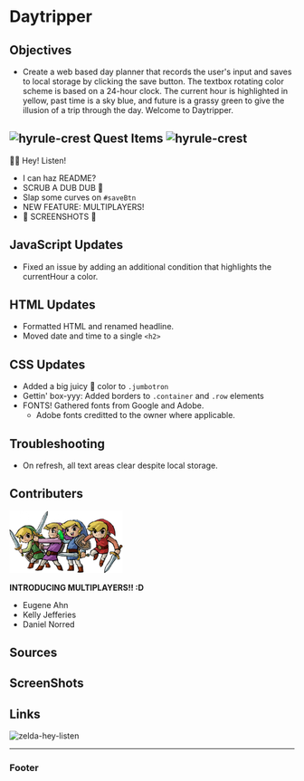 # Daytripper

## **Objectives**

   * Create a web based day planner that records the user's input and saves to local storage by clicking the save button. The textbox rotating color scheme is based on a 24-hour clock. The current hour is highlighted in yellow, past time is a sky blue, and future is a grassy green to give the illusion of a trip through the day. Welcome to Daytripper.

## <img src="https://64.media.tumblr.com/tumblr_mdghlnkX3f1qdtfd6o1_400.gif" alt="hyrule-crest" width="25"/> **Quest Items** <img src="https://64.media.tumblr.com/tumblr_mdghlnkX3f1qdtfd6o1_400.gif" alt="hyrule-crest" width="25"/>

🧚🏻 Hey! Listen!

   * I can haz README?
   * SCRUB A DUB DUB 🛁
   * Slap some curves on `#saveBtn`
   * NEW FEATURE: MULTIPLAYERS!
   * 📸  SCREENSHOTS 👀


## **JavaScript Updates**
* Fixed an issue by adding an additional condition that highlights the currentHour a color.
## **HTML Updates**
* Formatted HTML and renamed headline.
* Moved date and time to a single `<h2>`
## **CSS Updates**
* Added a big juicy 🍊 color to `.jumbotron`
* Gettin' box-yyy: Added borders to `.container` and `.row` elements
* FONTS! Gathered fonts from Google and Adobe. 
   - Adobe fonts creditted to the owner where applicable.

## **Troubleshooting**
* On refresh, all text areas clear despite local storage.
## **Contributers**
  
<img src="./images/four-swords.png" alt="zelda-four-swords" width="200" />

**INTRODUCING MULTIPLAYERS!! :D**
* Eugene Ahn
* Kelly Jefferies
* Daniel Norred

## **Sources**
## **ScreenShots**
## **Links**
<img src="https://31.media.tumblr.com/tumblr_m8rs5jxdFv1rd2i8so1_500.gif" alt="zelda-hey-listen" width="200"/>

------------------------------------------------------------------------------
### Footer
